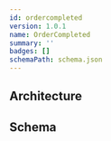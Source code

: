 ```yaml
---
id: ordercompleted
version: 1.0.1
name: OrderCompleted
summary: ''
badges: []
schemaPath: schema.json
---
```

## Architecture
<NodeGraph />


## Schema
<SchemaViewer file="schema.json" title="Message Schema" maxHeight="500" />
